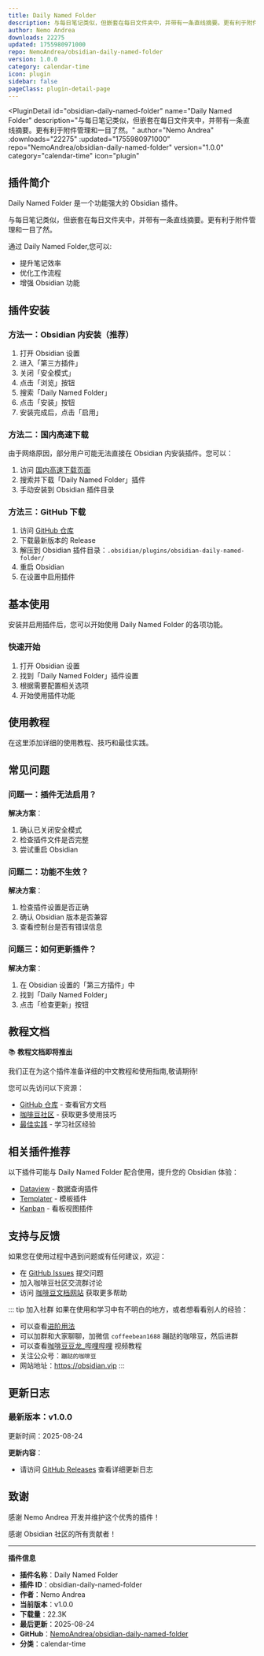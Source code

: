 ```yaml
---
title: Daily Named Folder
description: 与每日笔记类似，但嵌套在每日文件夹中，并带有一条直线摘要。更有利于附件管理和一目了然。
author: Nemo Andrea
downloads: 22275
updated: 1755980971000
repo: NemoAndrea/obsidian-daily-named-folder
version: 1.0.0
category: calendar-time
icon: plugin
sidebar: false
pageClass: plugin-detail-page
---
```


<PluginDetail
  id="obsidian-daily-named-folder"
  name="Daily Named Folder"
  description="与每日笔记类似，但嵌套在每日文件夹中，并带有一条直线摘要。更有利于附件管理和一目了然。"
  author="Nemo Andrea"
  :downloads="22275"
  :updated="1755980971000"
  repo="NemoAndrea/obsidian-daily-named-folder"
  version="1.0.0"
  category="calendar-time"
  icon="plugin"
>

<!-- AUTO_GENERATED_START -->
## 插件简介

Daily Named Folder 是一个功能强大的 Obsidian 插件。

与每日笔记类似，但嵌套在每日文件夹中，并带有一条直线摘要。更有利于附件管理和一目了然。

通过 Daily Named Folder,您可以:

- 提升笔记效率
- 优化工作流程
- 增强 Obsidian 功能

<!-- AUTO_GENERATED_END -->

<!-- AUTO_GENERATED_START -->
## 插件安装

### 方法一：Obsidian 内安装（推荐）

1. 打开 Obsidian 设置
2. 进入「第三方插件」
3. 关闭「安全模式」
4. 点击「浏览」按钮
5. 搜索「Daily Named Folder」
6. 点击「安装」按钮
7. 安装完成后，点击「启用」

### 方法二：国内高速下载

由于网络原因，部分用户可能无法直接在 Obsidian 内安装插件。您可以：

1. 访问 [国内高速下载页面](/zh/documentation/obsidian-plugins-download.html)
2. 搜索并下载「Daily Named Folder」插件
3. 手动安装到 Obsidian 插件目录

### 方法三：GitHub 下载

1. 访问 [GitHub 仓库](https://github.com/NemoAndrea/obsidian-daily-named-folder)
2. 下载最新版本的 Release
3. 解压到 Obsidian 插件目录：`.obsidian/plugins/obsidian-daily-named-folder/`
4. 重启 Obsidian
5. 在设置中启用插件

## 基本使用

安装并启用插件后，您可以开始使用 Daily Named Folder 的各项功能。

### 快速开始

1. 打开 Obsidian 设置
2. 找到「Daily Named Folder」插件设置
3. 根据需要配置相关选项
4. 开始使用插件功能

<!-- AUTO_GENERATED_END -->

<!-- CUSTOM_CONTENT_START:tutorial -->
## 使用教程

在这里添加详细的使用教程、技巧和最佳实践。

<!-- CUSTOM_CONTENT_END:tutorial -->

<!-- SHARED_CONTENT_START -->
## 常见问题

### 问题一：插件无法启用？

**解决方案**：
1. 确认已关闭安全模式
2. 检查插件文件是否完整
3. 尝试重启 Obsidian

### 问题二：功能不生效？

**解决方案**：
1. 检查插件设置是否正确
2. 确认 Obsidian 版本是否兼容
3. 查看控制台是否有错误信息

### 问题三：如何更新插件？

**解决方案**：
1. 在 Obsidian 设置的「第三方插件」中
2. 找到「Daily Named Folder」
3. 点击「检查更新」按钮

## 教程文档

📚 **教程文档即将推出**

我们正在为这个插件准备详细的中文教程和使用指南,敬请期待!

您可以先访问以下资源：
- [GitHub 仓库](https://github.com/NemoAndrea/obsidian-daily-named-folder) - 查看官方文档
- [咖啡豆社区](/zh/bases/) - 获取更多使用技巧
- [最佳实践](/zh/best-practices/) - 学习社区经验

## 相关插件推荐

以下插件可能与 Daily Named Folder 配合使用，提升您的 Obsidian 体验：

- [Dataview](/zh/plugins/dataview.html) - 数据查询插件
- [Templater](/zh/plugins/templater-obsidian.html) - 模板插件
- [Kanban](/zh/plugins/obsidian-kanban.html) - 看板视图插件

## 支持与反馈

如果您在使用过程中遇到问题或有任何建议，欢迎：

- 在 [GitHub Issues](https://github.com/NemoAndrea/obsidian-daily-named-folder/issues) 提交问题
- 加入咖啡豆社区交流群讨论
- 访问 [咖啡豆文档网站](https://obsidian.vip) 获取更多帮助

::: tip 加入社群
如果在使用和学习中有不明白的地方，或者想看看别人的经验：
- 可以查看[进阶用法](/zh/advanced)
- 可以加群和大家聊聊，加微信 `coffeebean1688` 蹦跶的咖啡豆，然后进群
- 可以查看[咖啡豆豆龙_哔哩哔哩](https://space.bilibili.com/618777356) 视频教程
- 关注公众号：`蹦跶的咖啡豆`
- 网站地址：https://obsidian.vip
:::
<!-- SHARED_CONTENT_END -->

<!-- AUTO_GENERATED_START -->
## 更新日志

### 最新版本：v1.0.0

更新时间：2025-08-24

**更新内容**：
- 请访问 [GitHub Releases](https://github.com/NemoAndrea/obsidian-daily-named-folder/releases) 查看详细更新日志

## 致谢

感谢 Nemo Andrea 开发并维护这个优秀的插件！

感谢 Obsidian 社区的所有贡献者！

---

**插件信息**
- **插件名称**：Daily Named Folder
- **插件 ID**：obsidian-daily-named-folder
- **作者**：Nemo Andrea
- **当前版本**：v1.0.0
- **下载量**：22.3K
- **最后更新**：2025-08-24
- **GitHub**：[NemoAndrea/obsidian-daily-named-folder](https://github.com/NemoAndrea/obsidian-daily-named-folder)
- **分类**：calendar-time
<!-- AUTO_GENERATED_END -->

</PluginDetail>


